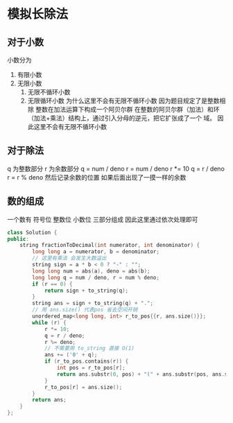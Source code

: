 # 模拟长除法
## 对于小数
小数分为
1. 有限小数 
2. 无限小数
   1. 无限不循环小数
   2. 无限循环小数
为什么这里不会有无限不循环小数 
因为题目规定了是整数相除
整数在加法运算下构成一个阿贝尔群
在整数的阿贝尔群（加法）和环（加法+乘法）结构上，通过引入分母的逆元，把它扩张成了一个 域。
因此这里不会有无限不循环小数
## 对于除法
q 为整数部分 r 为余数部分
q = num / deno r = num / deno
r *= 10
q = r / deno r = r % deno
然后记录余数的位置 如果后面出现了一摸一样的余数 
## 数的组成
一个数有 符号位 整数位 小数位 三部分组成
因此这里通过依次处理即可
```cpp
class Solution {
public:
    string fractionToDecimal(int numerator, int denominator) {
        long long a = numerator, b = denominator;
        // 这里有乘法 会发生大数溢出
        string sign = a * b < 0 ? "-" : "";
        long long num = abs(a), deno = abs(b);
        long long q = num / deno, r = num % deno;
        if (r == 0) {
            return sign + to_string(q);
        }
        string ans = sign + to_string(q) + ".";
        // 用 ans.size() 代表pos 省去空间开销
        unordered_map<long long, int> r_to_pos{{r, ans.size()}};
        while (r) {
            r *= 10;
            q = r / deno;
            r %= deno;
            // 不需要用 to_string 直接 O(1)
            ans += ('0' + q);
            if (r_to_pos.contains(r)) {
                int pos = r_to_pos[r];
                return ans.substr(0, pos) + "(" + ans.substr(pos, ans.size()) + ")";
            }
            r_to_pos[r] = ans.size();
        }
        return ans;
    }
};
```